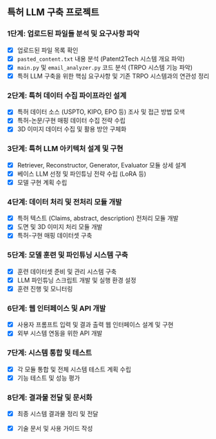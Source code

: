 ## 특허 LLM 구축 프로젝트

### 1단계: 업로드된 파일들 분석 및 요구사항 파악
- [x] 업로드된 파일 목록 확인
- [x] `pasted_content.txt` 내용 분석 (Patent2Tech 시스템 개요 파악)
- [x] `main.py` 및 `email_analyzer.py` 코드 분석 (TRPO 시스템 기능 파악)
- [x] 특허 LLM 구축을 위한 핵심 요구사항 및 기존 TRPO 시스템과의 연관성 정리

### 2단계: 특허 데이터 수집 파이프라인 설계
- [x] 특허 데이터 소스 (USPTO, KIPO, EPO 등) 조사 및 접근 방법 모색
- [x] 특허-논문/구현 매핑 데이터 수집 전략 수립
- [x] 3D 이미지 데이터 수집 및 활용 방안 구체화

### 3단계: 특허 LLM 아키텍처 설계 및 구현
- [x] Retriever, Reconstructor, Generator, Evaluator 모듈 상세 설계
- [x] 베이스 LLM 선정 및 파인튜닝 전략 수립 (LoRA 등)
- [x] 모델 구현 계획 수립

### 4단계: 데이터 처리 및 전처리 모듈 개발
- [x] 특허 텍스트 (Claims, abstract, description) 전처리 모듈 개발
- [x] 도면 및 3D 이미지 처리 모듈 개발
- [x] 특허-구현 매핑 데이터셋 구축

### 5단계: 모델 훈련 및 파인튜닝 시스템 구축
- [x] 훈련 데이터셋 준비 및 관리 시스템 구축
- [x] LLM 파인튜닝 스크립트 개발 및 실행 환경 설정
- [x] 훈련 진행 및 모니터링

### 6단계: 웹 인터페이스 및 API 개발
- [x] 사용자 프롬프트 입력 및 결과 출력 웹 인터페이스 설계 및 구현
- [x] 외부 시스템 연동을 위한 API 개발

### 7단계: 시스템 통합 및 테스트
- [x] 각 모듈 통합 및 전체 시스템 테스트 계획 수립
- [x] 기능 테스트 및 성능 평가

### 8단계: 결과물 전달 및 문서화
- [x] 최종 시스템 결과물 정리 및 전달
- [x] 기술 문서 및 사용 가이드 작성


